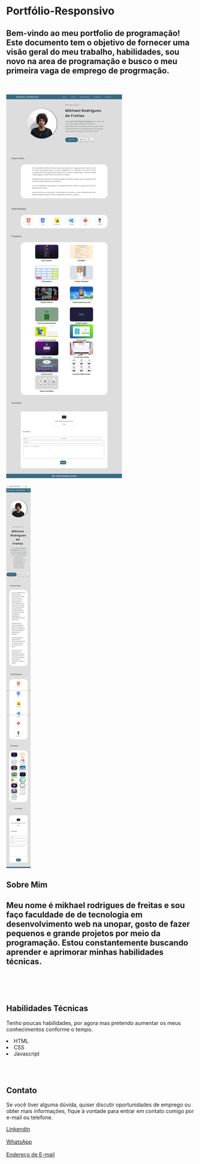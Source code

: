 # Portfólio-Responsivo

<h2>Bem-vindo ao meu portfolio de programação! Este documento tem o objetivo de fornecer uma visão geral do meu trabalho, habilidades, sou novo na area de programação e busco o meu primeira vaga de emprego de progrmação.</h2>

<br></br>
![Portfólio Web](IMG/ProjetoWeb.png)

![Portfólio Mobile](IMG/ProjetoMobile.png)

<h2>Sobre Mim<h2>

<p>Meu nome é mikhael rodrigues de freitas e sou faço faculdade de de tecnologia em desenvolvimento web na unopar, gosto de fazer pequenos e grande projetos  por meio da programação. Estou constantemente buscando aprender e aprimorar minhas habilidades técnicas.</p>

<br></br>

<h2>Habilidades Técnicas</h2>

<p>Tenho poucas habilidades, por agora mas pretendo aumentar os meus conhecimentos conforme o tempo.</p>

<li>HTML</li>
<li>CSS</li>
<li>Javascript</li>

<br></br>

<h2>Contato</h2>
<p>Se você tiver alguma dúvida, quiser discutir oportunidades de emprego ou obter mais informações, fique à vontade para entrar em contato comigo por e-mail ou telefone.<p>

[Linkendin](https://www.linkedin.com/in/mikhael-rodrigues-de-freitas-448403235/)
<br></br>
[WhatsApp](https://wa.me/5527995771584)
<br></br>
[Endereço de E-mail](mailto:mikhaelrdf2@gmail.com)


